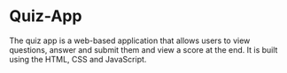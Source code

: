 # Quiz-App

The quiz app is a web-based application that allows users to view questions, answer and submit them and view a score at the end. It is built using the HTML, CSS and JavaScript.
